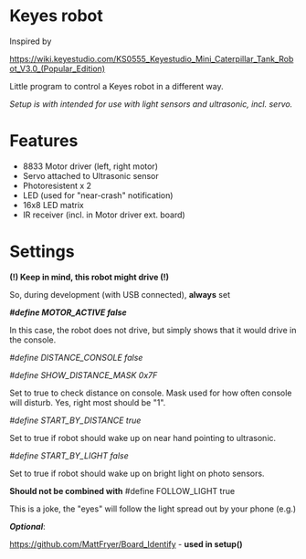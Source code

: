 # Keyes robot

Inspired by

https://wiki.keyestudio.com/KS0555_Keyestudio_Mini_Caterpillar_Tank_Robot_V3.0_(Popular_Edition)

Little program to control a Keyes robot in a different way.

_Setup is with intended for use with light sensors and ultrasonic, incl. servo._

# Features

* 8833 Motor driver (left, right motor)
* Servo attached to Ultrasonic sensor
* Photoresistent x 2
* LED (used for "near-crash" notification)
* 16x8 LED matrix
* IR receiver (incl. in Motor driver ext. board)

# Settings

**(!) Keep in mind, this robot might drive (!)**

So, during development (with USB connected), **always** set

**_#define MOTOR_ACTIVE false_**

In this case, the robot does not drive, but simply shows that it would drive in the console.

_#define DISTANCE_CONSOLE false_

_#define SHOW_DISTANCE_MASK 0x7F_

Set to true to check distance on console. Mask used for how often console will disturb. Yes, right most should be "1".

_#define START_BY_DISTANCE true_

Set to true if robot should wake up on near hand pointing to ultrasonic.

_#define START_BY_LIGHT false_

Set to true if robot should wake up on bright light on photo sensors.

**Should not be combined with** #define FOLLOW_LIGHT true

This is a joke, the "eyes" will follow the light spread out by your phone (e.g.)


**_Optional_**:

https://github.com/MattFryer/Board_Identify - **used in setup()**


